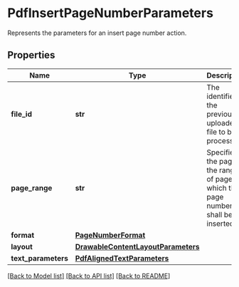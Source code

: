 # PdfInsertPageNumberParameters

Represents the parameters for an insert page number action.
## Properties
Name | Type | Description | Notes
------------ | ------------- | ------------- | -------------
**file_id** | **str** | The identifier of the previously uploaded file to be processed. | 
**page_range** | **str** | Specifies the page or the range of pages on which the page number shall be inserted. | 
**format** | [**PageNumberFormat**](PageNumberFormat.md) |  | [optional] 
**layout** | [**DrawableContentLayoutParameters**](DrawableContentLayoutParameters.md) |  | [optional] 
**text_parameters** | [**PdfAlignedTextParameters**](PdfAlignedTextParameters.md) |  | [optional] 

[[Back to Model list]](../README.md#documentation-for-models) [[Back to API list]](../README.md#documentation-for-api-endpoints) [[Back to README]](../README.md)


